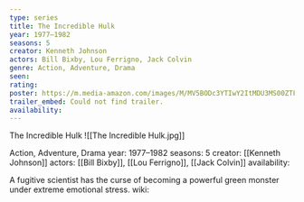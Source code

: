 ```yaml
---
type: series
title: The Incredible Hulk
year: 1977–1982
seasons: 5
creator: Kenneth Johnson
actors: Bill Bixby, Lou Ferrigno, Jack Colvin
genre: Action, Adventure, Drama
seen:
rating: 
poster: https://m.media-amazon.com/images/M/MV5BODc3YTIwY2ItMDU3MS00ZTFlLWJjOTAtNmE4M2M0NWI4MWE1XkEyXkFqcGdeQXVyNjg2NjQwMDQ@._V1_SX300.jpg
trailer_embed: Could not find trailer.
availability:
---
```

The Incredible Hulk
![[The Incredible Hulk.jpg]]

Action, Adventure, Drama
year: 1977–1982
seasons: 5
creator: [[Kenneth Johnson]]
actors: [[Bill Bixby]], [[Lou Ferrigno]], [[Jack Colvin]]
availability:

A fugitive scientist has the curse of becoming a powerful green monster under extreme emotional stress.
wiki: 


